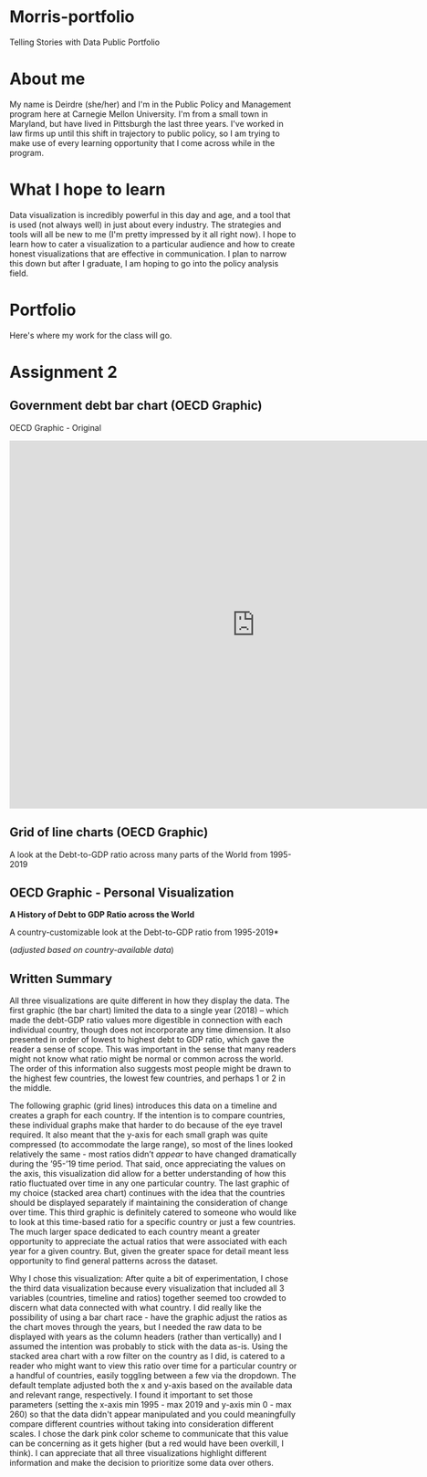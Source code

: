 # Morris-portfolio
Telling Stories with Data Public Portfolio

# About me
My name is Deirdre (she/her) and I'm in the Public Policy and Management program here at Carnegie Mellon University. I'm from a small town in Maryland, but have lived in Pittsburgh the last three years. I've worked in law firms up until this shift in trajectory to public policy, so I am trying to make use of every learning opportunity that I come across while in the program. 

# What I hope to learn
Data visualization is incredibly powerful in this day and age, and a tool that is used (not always well) in just about every industry. The strategies and tools will all be new to me (I'm pretty impressed by it all right now). I hope to learn how to cater a visualization to a particular audience and how to create honest visualizations that are effective in communication. I plan to narrow this down but after I graduate, I am hoping to go into the policy analysis field. 

# Portfolio
Here's where my work for the class will go.

# Assignment 2
## Government debt bar chart (OECD Graphic)
OECD Graphic - Original
<iframe src="https://data.oecd.org/chart/6vvB" width="860" height="645" style="border: 0" mozallowfullscreen="true" webkitallowfullscreen="true" allowfullscreen="true"><a href="https://data.oecd.org/chart/6vvB" target="_blank">OECD Chart: General government debt, Total, % of GDP, Annual, 2018</a></iframe>

## Grid of line charts (OECD Graphic)
A look at the Debt-to-GDP ratio across many parts of the World from 1995-2019
<div class="flourish-embed flourish-chart" data-src="visualisation/7696916"><script src="https://public.flourish.studio/resources/embed.js"></script></div>

## OECD Graphic - Personal Visualization
**A History of Debt to GDP Ratio across the World**

A country-customizable look at the Debt-to-GDP ratio from 1995-2019*

(*adjusted based on country-available data*) 
<div class="flourish-embed flourish-chart" data-src="visualisation/7698298"><script src="https://public.flourish.studio/resources/embed.js"></script></div>


## Written Summary
All three visualizations are quite different in how they display the data. The first graphic (the bar chart) limited the data to a single year (2018) – which made the debt-GDP ratio values more digestible in connection with each individual country, though does not incorporate any time dimension. It also presented in order of lowest to highest debt to GDP ratio, which gave the reader a sense of scope. This was important in the sense that many readers might not know what ratio might be normal or common across the world. The order of this information also suggests most people might be drawn to the highest few countries, the lowest few countries, and perhaps 1 or 2 in the middle.

The following graphic (grid lines) introduces this data on a timeline and creates a graph for each country. If the intention is to compare countries, these individual graphs make that harder to do because of the eye travel required. It also meant that the y-axis for each small graph was quite compressed (to accommodate the large range), so most of the lines looked relatively the same - most ratios didn’t *appear* to have changed dramatically during the ’95-’19 time period. That said, once appreciating the values on the axis, this visualization did allow for a better understanding of how this ratio fluctuated over time in any one particular country. 
The last graphic of my choice (stacked area chart) continues with the idea that the countries should be displayed separately if maintaining the consideration of change over time. This third graphic is definitely catered to someone who would like to look at this time-based ratio for a specific country or just a few countries. The much larger space dedicated to each country meant a greater opportunity to appreciate the actual ratios that were associated with each year for a given country. But, given the greater space for detail meant less opportunity to find general patterns across the dataset.

Why I chose this visualization: After quite a bit of experimentation, I chose the third data visualization because every visualization that included all 3 variables (countries, timeline and ratios) together seemed too crowded to discern what data connected with what country. I did really like the possibility of using a bar chart race - have the graphic adjust the ratios as the chart moves through the years, but I needed the raw data to be displayed with years as the column headers (rather than vertically) and I assumed the intention was probably to stick with the data as-is. Using the stacked area chart with a row filter on the country as I did, is catered to a reader who might want to view this ratio over time for a particular country or a handful of countries, easily toggling between a few via the dropdown. The default template adjusted both the x and y-axis based on the available data and relevant range, respectively. I found it important to set those parameters (setting the x-axis min 1995 - max 2019 and y-axis min 0 - max 260) so that the data didn't appear manipulated and you could meaningfully compare different countries without taking into consideration different scales. I chose the dark pink color scheme to communicate that this value can be concerning as it gets higher (but a red would have been overkill, I think). I can appreciate that all three visualizations highlight different information and make the decision to prioritize some data over others.

